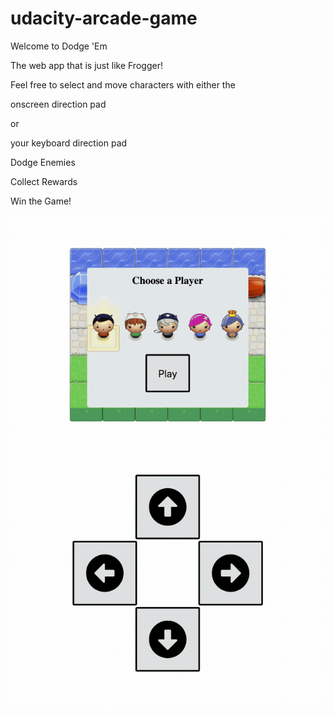 # udacity-arcade-game

Welcome to Dodge 'Em

The web app that is just like Frogger!

Feel free to select and move characters with either the 

onscreen direction pad

or

your keyboard direction pad


Dodge Enemies

Collect Rewards

Win the Game!


![alt text](https://github.com/heardMan/udacity-arcade-game/blob/master/images/screenShot.gif)

